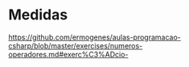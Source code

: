 # Medidas
https://github.com/ermogenes/aulas-programacao-csharp/blob/master/exercises/numeros-operadores.md#exerc%C3%ADcio-
